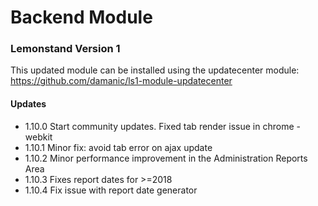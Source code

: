 # Backend Module

### Lemonstand Version 1
This updated module can be installed using the updatecenter module: https://github.com/damanic/ls1-module-updatecenter

#### Updates
- 1.10.0 Start community updates. Fixed tab render issue in chrome -webkit
- 1.10.1 Minor fix: avoid tab error on ajax update
- 1.10.2 Minor performance improvement in the Administration Reports Area
- 1.10.3 Fixes report dates for >=2018
- 1.10.4 Fix issue with report date generator
